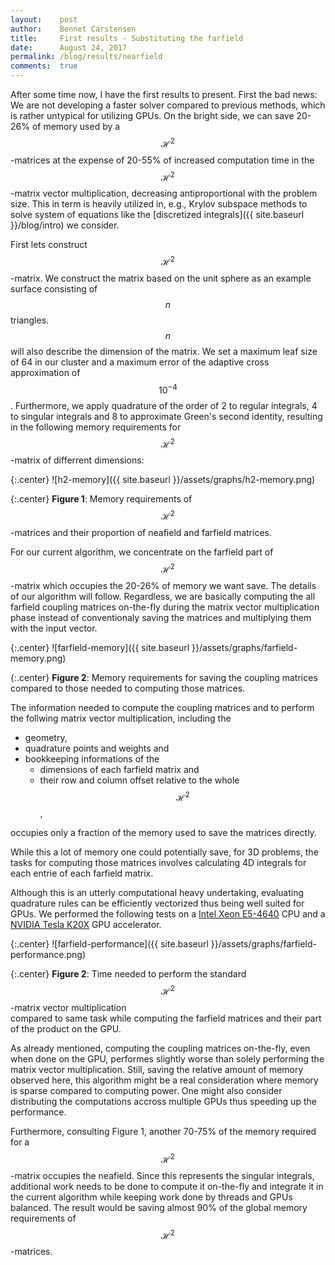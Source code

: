 ```yaml
---
layout:    post
author:    Bennet Carstensen
title:     First results - Substituting the farfield
date:      August 24, 2017
permalink: /blog/results/nearfield
comments:  true
---
```


<!-- lint disable no-shortcut-reference-link
                  no-shortcut-reference-image
                  no-undefined-references-->

After some time now, I have the first results to present. First the bad news: We
are not developing a faster solver compared to previous methods, which is rather
untypical for utilizing GPUs. On the bright side, we can save 20-26% of memory
used by a $$\mathcal{H}^2$$-matrices at the expense of 20-55% of increased
computation time in the $$\mathcal{H}^2$$-matrix vector multiplication,
decreasing antiproportional with the problem size. This in term is heavily
utilized in, e.g., Krylov subspace methods to solve system of equations like the
[discretized integrals]({{ site.baseurl }}/blog/intro) we consider.

<!--more-->

First lets construct $$\mathcal{H}^2$$-matrix. We construct the matrix based
on the unit sphere as an example surface consisting of $$n$$ triangles. $$n$$
will also describe the dimension of the matrix. We set a maximum leaf size of
64 in our cluster and a maximum error of the adaptive cross approximation of
$$10^{-4}$$. Furthermore, we apply quadrature of the order of 2 to regular
integrals, 4 to singular integrals and 8 to approximate Green's second identity,
resulting in the following memory requirements for $$\mathcal{H}^2$$-matrix of
differrent dimensions:

{:.center}
![h2-memory]({{ site.baseurl }}/assets/graphs/h2-memory.png)

{:.center}
**Figure 1**: Memory requirements of $$\mathcal{H}^2$$-matrices and their
proportion of neafield and farfield matrices.

For our current algorithm, we concentrate on the farfield part of
$$\mathcal{H}^2$$-matrix which occupies the 20-26% of memory we want save.
The details of our algorithm will follow. Regardless, we are basically computing
the all farfield coupling matrices on-the-fly during the matrix vector
multiplication phase instead of conventionaly saving the matrices and
multiplying them with the input vector.

{:.center}
![farfield-memory]({{ site.baseurl }}/assets/graphs/farfield-memory.png)

{:.center}
**Figure 2**: Memory requirements for saving the coupling matrices compared to
              those needed to computing those matrices.

The information needed to compute the coupling matrices and to perform the
follwing matrix vector multiplication, including the
*   geometry,
*   quadrature points and weights and
*   bookkeeping informations of the
    *   dimensions of each farfield matrix and
    *   their row and column offset relative to the whole $$\mathcal{H}^2$$,

occupies only a fraction of the memory used to save the matrices directly.

While this a lot of memory one could potentially save, for 3D problems, the
tasks for computing those matrices involves calculating 4D integrals for each
entrie of each farfield matrix.

Although this is an utterly computational heavy undertaking, evaluating
quadrature rules can be efficiently vectorized thus being well suited for GPUs.
We performed the following tests on a
[Intel Xeon E5-4640](https://ark.intel.com/de/products/64603/Intel-Xeon-Processor-E5-4640-20M-Cache-2_40-GHz-8_00-GTs-Intel-QPI)
CPU and a [NVIDIA Tesla K20X](http://international.download.nvidia.com/tesla/pdf/tesla-k20x-board-spec.pdf)
GPU accelerator.

{:.center}
![farfield-performance]({{ site.baseurl }}/assets/graphs/farfield-performance.png)

{:.center}
**Figure 2**: Time needed to perform the standard $$\mathcal{H}^2$$-matrix
              vector multiplication  
              compared to same task while computing the farfield matrices and
              their part of the product on the GPU.

As already mentioned, computing the coupling matrices on-the-fly, even when done
on the GPU, performes slightly worse than solely performing the matrix vector
multiplication. Still, saving the relative amount of memory observed here, this
algorithm might be a real consideration where memory is sparse compared to
computing power. One might also consider distributing the computations accross
multiple GPUs thus speeding up the performance.

Furthermore, consulting Figure 1, another 70-75% of the memory required for a
$$\mathcal{H}^2$$-matrix occupies the neafield. Since this represents the
singular integrals, additional work needs to be done to compute it on-the-fly
and integrate it in the current algorithm while keeping work done by threads
and GPUs balanced. The result would be saving almost 90% of the global
memory requirements of $$\mathcal{H}^2$$-matrices.
